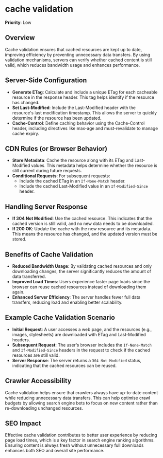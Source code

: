 
# cache validation

**Priority**: Low

## Overview
Cache validation ensures that cached resources are kept up to date, improving efficiency by preventing unnecessary data transfers. By using validation mechanisms, servers can verify whether cached content is still valid, which reduces bandwidth usage and enhances performance.

## Server-Side Configuration

- **Generate ETag**: Calculate and include a unique ETag for each cacheable resource in the response header. This tag helps identify if the resource has changed.
- **Set Last-Modified**: Include the Last-Modified header with the resource's last modification timestamp. This allows the server to quickly determine if the resource has been updated.
- **Cache-Control**: Define caching behavior using the Cache-Control header, including directives like max-age and must-revalidate to manage cache expiry.

## CDN Rules (or Browser Behavior)

- **Store Metadata**: Cache the resource along with its ETag and Last-Modified values. This metadata helps determine whether the resource is still current during future requests.
- **Conditional Requests**: For subsequent requests:
  - Include the cached ETag in an `If-None-Match` header.
  - Include the cached Last-Modified value in an `If-Modified-Since` header.

## Handling Server Response

- **If 304 Not Modified**: Use the cached resource. This indicates that the cached version is still valid, and no new data needs to be downloaded.
- **If 200 OK**: Update the cache with the new resource and its metadata. This means the resource has changed, and the updated version must be stored.

## Benefits of Cache Validation

- **Reduced Bandwidth Usage**: By validating cached resources and only downloading changes, the server significantly reduces the amount of data transferred.
- **Improved Load Times**: Users experience faster page loads since the browser can reuse cached resources instead of downloading them again.
- **Enhanced Server Efficiency**: The server handles fewer full data transfers, reducing load and enabling better scalability.

## Example Cache Validation Scenario

- **Initial Request**: A user accesses a web page, and the resources (e.g., images, stylesheets) are downloaded with ETag and Last-Modified headers.
- **Subsequent Request**: The user's browser includes the `If-None-Match` and `If-Modified-Since` headers in the request to check if the cached resources are still valid.
- **Server Response**: The server returns a `304 Not Modified` status, indicating that the cached resources can be reused.

## Crawler Accessibility
Cache validation helps ensure that crawlers always have up-to-date content while reducing unnecessary data transfers. This can help optimise crawl budgets by allowing search engine bots to focus on new content rather than re-downloading unchanged resources.

## SEO Impact
Effective cache validation contributes to better user experience by reducing page load times, which is a key factor in search engine ranking algorithms. Ensuring content is always fresh without unnecessary full downloads enhances both SEO and overall site performance.
